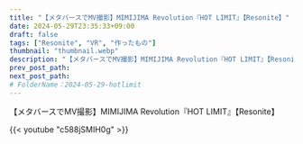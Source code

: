 ```yaml
---
title: "【メタバースでMV撮影】MIMIJIMA Revolution『HOT LIMIT』【Resonite】"
date: 2024-05-29T23:35:33+09:00
draft: false
tags: ["Resonite", "VR", "作ったもの"]
thumbnail: "thumbnail.webp"
description: "【メタバースでMV撮影】MIMIJIMA Revolution『HOT LIMIT』【Resonite】"
prev_post_path:
next_post_path:
# FolderName：2024-05-29-hotlimit
---
```


【メタバースでMV撮影】MIMIJIMA Revolution『HOT LIMIT』【Resonite】

{{< youtube "c588jSMIH0g" >}}
